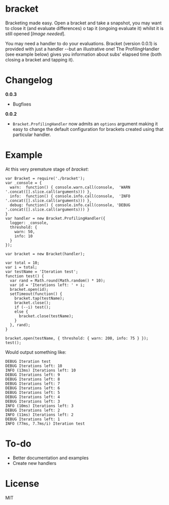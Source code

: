 bracket
=======

Bracketing made easy.
Open a bracket and take a snapshot, you may want to close it (and evaluate differences) o tap it (ongoing evaluate it) whilst it is still opened [*Image needed*].

You may need a handler to do your evaluations. Bracket (version 0.0.1) is provided with just a handler --but an illustrative one! The ProfilingHandler (see example below) gives you information about subs' elapsed time (both closing a bracket and tapping it).

Changelog
=========

**0.0.3** 

* Bugfixes

**0.0.2** 

* ```Bracket.ProfilingHandler``` now admits an ```options``` argument making it easy to change the default configuration for brackets created using that particular handler.


Example
=======

At this very premature stage of *bracket*:

```
var Bracket = require('./bracket');
var _console = {
  warn:  function() { console.warn.call(console,  'WARN '.concat([].slice.call(arguments))) },
  info:  function() { console.info.call(console,  'INFO '.concat([].slice.call(arguments))) },
  debug: function() { console.info.call(console, 'DEBUG '.concat([].slice.call(arguments))) }
}
var handler = new Bracket.ProfilingHandler({
  logger: _console,
  threshold: {
    warn: 50,
    info: 10
  }
});

var bracket = new Bracket(handler);

var total = 10;
var i = total;
var testName = 'Iteration test';
function test() {
  var rand = Math.round(Math.random() * 10);
  var id = 'Iterations left: ' + i;
  bracket.open(id);
  setTimeout(function() {
    bracket.tap(testName);
    bracket.close();
    if (--i) test();
    else {
      bracket.close(testName);
    }
  }, rand);
}

bracket.open(testName, { threshold: { warn: 200, info: 75 } });
test();
```


Would output something like:

```
DEBUG Iteration test
DEBUG Iterations left: 10
INFO (13ms) Iterations left: 10
DEBUG Iterations left: 9
DEBUG Iterations left: 8
DEBUG Iterations left: 7
DEBUG Iterations left: 6
DEBUG Iterations left: 5
DEBUG Iterations left: 4
DEBUG Iterations left: 3
INFO (10ms) Iterations left: 3
DEBUG Iterations left: 2
INFO (11ms) Iterations left: 2
DEBUG Iterations left: 1
INFO (77ms, 7.7ms/i) Iteration test
```

To-do
=====
* Better documentation and examples
* Create new handlers

License
=======
MIT

